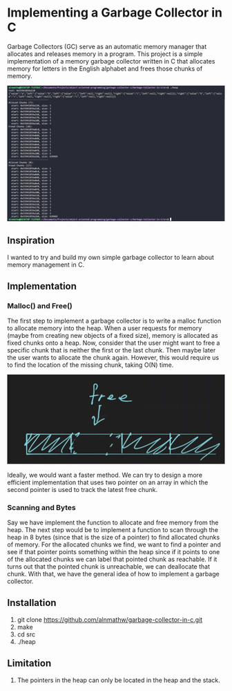 # Implementing a Garbage Collector in C 
Garbage Collectors (GC) serve as an automatic memory manager that allocates and releases memory in a program. This project is a simple implementation of a memory garbage collector written in C that allocates memory for letters in the English alphabet and frees those chunks of memory. 

<center>
    <img src = "public/assets/demo.jpg"/>
</center> 

## Inspiration 
I wanted to try and build my own simple garbage collector to learn about memory management in C. 

## Implementation 
### Malloc() and Free()
The first step to implement a garbage collector is to write a malloc function to allocate memory into the heap. When a user requests for memory (maybe from creating new objects of a fixed size), memory is allocated as fixed chunks onto a heap. Now, consider that the user might want to free a specific chunk that is neither the first or the last chunk. Then maybe later the user wants to allocate the chunk again. However, this would require us to find the location of the missing chunk, taking O(N) time. 

<center>
    <img src = "public/assets/freechunk.jpg"/>
</center> 

Ideally, we would want a faster method. We can try to design a more efficient implementation that uses two pointer on an array in which the second pointer is used to track the latest free chunk. 

### Scanning and Bytes
Say we have implement the function to allocate and free memory from the heap. The next step would be to implement a function to scan through the heap in 8 bytes (since that is the size of a pointer) to find allocated chunks of memory. For the allocated chunks we find, we want to find a pointer and see if that pointer points something within the heap since if it points to one of the allocated chunks we can label that pointed chunk as reachable. If it turns out that the pointed chunk is unreachable, we can deallocate that chunk. With that, we have the general idea of how to implement a garbage collector. 

## Installation
1) git clone https://github.com/alnmathw/garbage-collector-in-c.git
2) make
3) cd src
4) ./heap

## Limitation 
1) The pointers in the heap can only be located in the heap and the stack.


